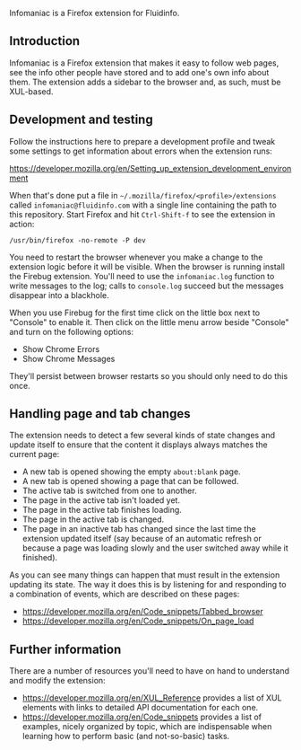 Infomaniac is a Firefox extension for Fluidinfo.


Introduction
------------

Infomaniac is a Firefox extension that makes it easy to follow web
pages, see the info other people have stored and to add one's own info
about them.  The extension adds a sidebar to the browser and, as such,
must be XUL-based.


Development and testing
-----------------------

Follow the instructions here to prepare a development profile and
tweak some settings to get information about errors when the extension
runs:

  https://developer.mozilla.org/en/Setting_up_extension_development_environment

When that's done put a file in `~/.mozilla/firefox/<profile>/extensions`
called `infomaniac@fluidinfo.com` with a single line containing the
path to this repository.  Start Firefox and hit `Ctrl-Shift-f` to see
the extension in action:

    /usr/bin/firefox -no-remote -P dev

You need to restart the browser whenever you make a change to the
extension logic before it will be visible.  When the browser is
running install the Firebug extension.  You'll need to use the
`infomaniac.log` function to write messages to the log; calls to
`console.log` succeed but the messages disappear into a blackhole.

When you use Firebug for the first time click on the little box next
to "Console" to enable it.  Then click on the little menu arrow beside
"Console" and turn on the following options:

- Show Chrome Errors
- Show Chrome Messages

They'll persist between browser restarts so you should only need to do
this once.


Handling page and tab changes
-----------------------------

The extension needs to detect a few several kinds of state changes and
update itself to ensure that the content it displays always matches
the current page:

- A new tab is opened showing the empty `about:blank` page.
- A new tab is opened showing a page that can be followed.
- The active tab is switched from one to another.
- The page in the active tab isn't loaded yet.
- The page in the active tab finishes loading.
- The page in the active tab is changed.
- The page in an inactive tab has changed since the last time the
  extension updated itself (say because of an automatic refresh or
  because a page was loading slowly and the user switched away while
  it finished).

As you can see many things can happen that must result in the
extension updating its state.  The way it does this is by listening
for and responding to a combination of events, which are described on
these pages:

- https://developer.mozilla.org/en/Code_snippets/Tabbed_browser
- https://developer.mozilla.org/en/Code_snippets/On_page_load


Further information
-------------------

There are a number of resources you'll need to have on hand to
understand and modify the extension:

- https://developer.mozilla.org/en/XUL_Reference provides a list of XUL
  elements with links to detailed API documentation for each one.
- https://developer.mozilla.org/en/Code_snippets provides a list of
  examples, nicely organized by topic, which are indispensable when
  learning how to perform basic (and not-so-basic) tasks.
